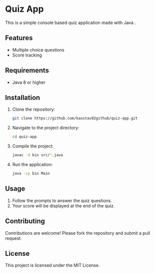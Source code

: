 # Quiz App

This is a simple console based  quiz application made with Java .

## Features

- Multiple choice questions
- Score tracking

## Requirements

- Java 8 or higher

## Installation

1. Clone the repository:
    ```sh
    git clone https://github.com/kaustav02github/quiz-app.git
    ```
2. Navigate to the project directory:
    ```sh
    cd quiz-app
    ```
3. Compile the project:
    ```sh
    javac -d bin src/*.java
    ```
4. Run the application:
    ```sh
    java -cp bin Main
    ```

## Usage

1. Follow the prompts to answer the quiz questions.
2. Your score will be displayed at the end of the quiz.

## Contributing

Contributions are welcome! Please fork the repository and submit a pull request.

## License

This project is licensed under the MIT License.